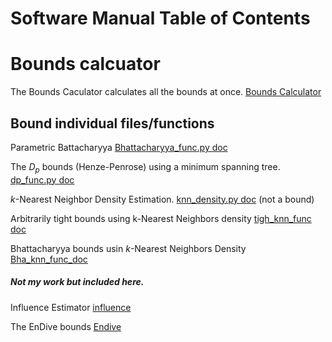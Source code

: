 # Software Manual  Table of Contents

# Bounds calcuator

The Bounds Caculator calculates all the bounds at once.  [Bounds Calculator](https://github.com/rj-may/BER_Bounds_Eval/blob/master/Docs/bounds_calculator.md)




## Bound individual files/functions
Parametric Battacharyya [Bhattacharyya_func.py doc](https://github.com/rj-may/MS_Research/edit/master/Docs/Bhattacharyya_func.md)

The $D_p$ bounds (Henze-Penrose) using a minimum spanning tree. [dp_func.py doc](https://github.com/rj-may/MS_Research/blob/master/Docs/dp_func.md)


$k$-Nearest Neighbor Density Estimation. [knn_density.py doc](https://github.com/rj-may/BER_Bounds_Eval/blob/master/Docs/knn_density.md) (not a bound)

Arbitrarily tight bounds using k-Nearest Neighbors density [tigh_knn_func doc](https://github.com/rj-may/BER_Bounds_Eval/blob/master/Docs/tight_knn_func.md)

Bhattacharyya bounds usin $k$-Nearest Neighbors Density [Bha_knn_func_doc](https://github.com/rj-may/BER_Bounds_Eval/blob/master/Docs/Bhatt_knn_func.md)

##### Not my work but included here. 

Influence Estimator [influence](https://github.com/rj-may/BER_Bounds_Eval/blob/master/Docs/Influence.md)

The EnDive bounds [Endive](https://github.com/rj-may/BER_Bounds_Eval/blob/master/Docs/EnDive.md)

